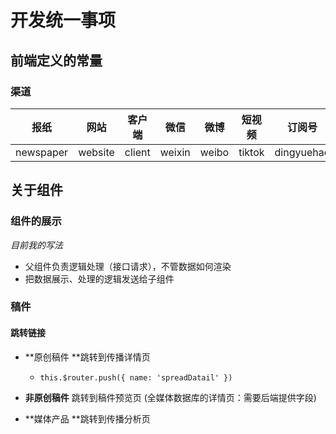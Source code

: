 # 开发统一事项

## 前端定义的常量

### 渠道

| 报纸      | 网站    | 客户端 | 微信   | 微博  | 短视频 | 订阅号     | 海外媒体    |
| --------- | ------- | ------ | ------ | ----- | ------ | ---------- | ----------- |
| newspaper | website | client | weixin | weibo | tiktok | dingyuehao | haiwaimeiti |

## 关于组件

### 组件的展示

*目前我的写法*

- 父组件负责逻辑处理（接口请求），不管数据如何渲染
- 把数据展示、处理的逻辑发送给子组件

 

### 稿件

#### 跳转链接
- **原创稿件 **跳转到传播详情页
  + `this.$router.push({ name: 'spreadDatail' })`

- **非原创稿件** 跳转到稿件预览页 (全媒体数据库的详情页：需要后端提供字段)

- **媒体产品 **跳转到传播分析页

